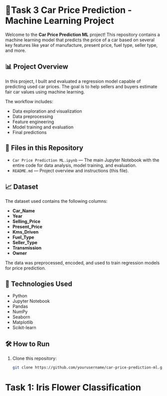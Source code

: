 # 🚗Task 3  Car Price Prediction - Machine Learning Project

Welcome to the **Car Price Prediction ML** project! This repository contains a machine learning model that predicts the price of a car based on several key features like year of manufacture, present price, fuel type, seller type, and more.

## 📊 Project Overview

In this project, I built and evaluated a regression model capable of predicting used car prices. The goal is to help sellers and buyers estimate fair car values using machine learning.

The workflow includes:
- Data exploration and visualization  
- Data preprocessing  
- Feature engineering  
- Model training and evaluation  
- Final predictions  

## 📂 Files in this Repository

- `Car Price Prediction ML.ipynb` — The main Jupyter Notebook with the entire code for data analysis, model training, and evaluation.
- `README.md` — Project overview and instructions (this file).

## 📈 Dataset

The dataset used contains the following columns:
- **Car_Name**
- **Year**
- **Selling_Price**
- **Present_Price**
- **Kms_Driven**
- **Fuel_Type**
- **Seller_Type**
- **Transmission**
- **Owner**

The data was preprocessed, encoded, and used to train regression models for price prediction.

## 📌 Technologies Used

- Python  
- Jupyter Notebook  
- Pandas  
- NumPy  
- Seaborn  
- Matplotlib  
- Scikit-learn  

## 🛠️ How to Run

1. Clone this repository:
   ```bash
   git clone https://github.com/yourusername/car-price-prediction-ml.git
# Task 1: Iris Flower Classification 
